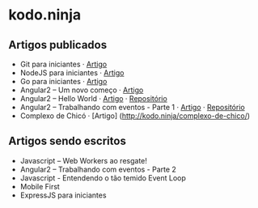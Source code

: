 # kodo.ninja

## Artigos publicados
- Git para iniciantes · [Artigo](http://kodo.ninja/git-iniciante/)
- NodeJS para iniciantes · [Artigo](http://kodo.ninja/nodejs-iniciante/)
- Go para iniciantes · [Artigo](http://kodo.ninja/go-para-iniciantes/)
- Angular2 – Um novo começo · [Artigo](http://kodo.ninja/angular2-um-novo-comeco/)
- Angular2 – Hello World · [Artigo](http://kodo.ninja/angular2-hello-world/) · [Repositório](https://github.com/N4Works/kodo-angular2-iniciante)
- Angular2 – Trabalhando com eventos - Parte 1 · [Artigo](http://kodo.ninja/angular2-trabalhando-com-eventos-parte-1/) · [Repositório](https://github.com/N4Works/kodo-angular2-eventos)
- Complexo de Chicó · [Artigo] (http://kodo.ninja/complexo-de-chico/)

## Artigos sendo escritos
- Javascript – Web Workers ao resgate!
- Angular2 – Trabalhando com eventos - Parte 2
- Javascript - Entendendo o tão temido Event Loop
- Mobile First
- ExpressJS para iniciantes
